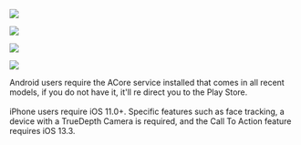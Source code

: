 <html>
<head>
<meta http-equiv="AddType" content="model/vnd.reality">
</head>
<body>
<div id="AR"> 
<div id="ios"> 
<p>
<a rel="ar" href="https://jdosses.github.io/Augmented/Objects/DNA.reality#callToAction=DNA%20strands&checkoutTitle=DNA%20kapin&checkoutSubtitle=Quick%20spin%20animation">
<img src="https://i.imgur.com/BEcs6JC.png" width="auto" height="auto">
</a>
</p>
<p>
<a rel="ar" href="https://jdosses.github.io/Augmented/Mask_1.reality#callToAction=Face%20mask&checkoutTitle=Face%20mask&checkoutSubtitle=Disposable,%20breathable%20face%20mask&price=$5">
<img src="https://i.imgur.com/Et1UxEC.png" width="auto" height="auto">
</a>
</p>
<p>
<a rel="ar" href="https://jdosses.github.io/Augmented/HeadBand.reality#callToAction=Add%20to%20cart&checkoutTitle=Reindeer%20Headband&checkoutSubtitle=Rustic%20finish%20with%20rotating%20propeller&price=$8">
<img src="https://i.imgur.com/gx5HjN4.png" width="auto" height="auto">
</a>
</p>
</div>  
<div id="Android">  
  <p>
<a href="intent://arvr.google.com/scene-viewer/1.0?file=https://jdosses.github.io/Augmented/Rocket.glb&mode=ar_only#Intent;scheme=https;package=com.google.ar.core;action=android.intent.action.VIEW;S.browser_fallback_url=https://play.google.com/store/apps/details?id=com.google.ar.core&hl=en&gl=US;end;"><img src="https://i.imgur.com/b5X8BXu.png" width="auto" height="auto"></a>
  </p>  
</div>
</div>
 <div id="description">  
<p class="description">Android users require the ACore service installed that comes in all recent models, if you do not have it, it'll re direct you to the Play Store.<br><br>iPhone users require iOS 11.0+. Specific features such as face tracking, a device with a TrueDepth Camera is required, and the Call To Action feature requires iOS 13.3.<br></p>  
</div>   
</body>
</html>
